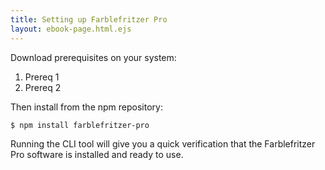 ```yaml
---
title: Setting up Farblefritzer Pro
layout: ebook-page.html.ejs
---
```


Download prerequisites on your system:

1. Prereq 1
1. Prereq 2

Then install from the npm repository:

```
$ npm install farblefritzer-pro
```

Running the CLI tool will give you a quick verification that the Farblefritzer Pro software is installed and ready to use.

